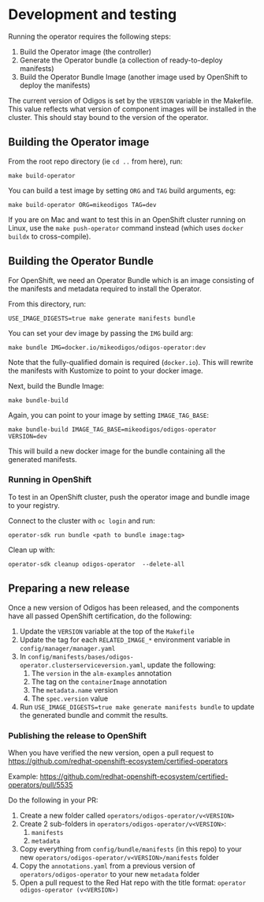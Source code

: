 # Development and testing

Running the operator requires the following steps:

1. Build the Operator image (the controller)
2. Generate the Operator bundle (a collection of ready-to-deploy manifests)
3. Build the Operator Bundle Image (another image used by OpenShift to deploy the manifests)

The current version of Odigos is set by the `VERSION` variable in the Makefile. This value
reflects what version of component images will be installed in the cluster. This should stay
bound to the version of the operator.

## Building the Operator image

From the root repo directory (ie `cd ..` from here), run:

```
make build-operator
```

You can build a test image by setting `ORG` and `TAG` build arguments, eg:

```
make build-operator ORG=mikeodigos TAG=dev
```

If you are on Mac and want to test this in an OpenShift cluster running on Linux, use the
`make push-operator` command instead (which uses `docker buildx` to cross-compile).

## Building the Operator Bundle

For OpenShift, we need an Operator Bundle which is an image consisting of the manifests
and metadata required to install the Operator.

From this directory, run:

```
USE_IMAGE_DIGESTS=true make generate manifests bundle
```

You can set your dev image by passing the `IMG` build arg:

```
make bundle IMG=docker.io/mikeodigos/odigos-operator:dev
```

Note that the fully-qualified domain is required (`docker.io`). This will rewrite the manifests
with Kustomize to point to your docker image.

Next, build the Bundle Image:

```
make bundle-build
```

Again, you can point to your image by setting `IMAGE_TAG_BASE`:

```
make bundle-build IMAGE_TAG_BASE=mikeodigos/odigos-operator VERSION=dev
```

This will build a new docker image for the bundle containing all the generated manifests.

### Running in OpenShift

To test in an OpenShift cluster, push the operator image and bundle image to your registry.

Connect to the cluster with `oc login` and run:

```
operator-sdk run bundle <path to bundle image:tag>
```

Clean up with:

```
operator-sdk cleanup odigos-operator  --delete-all
```

## Preparing a new release

Once a new version of Odigos has been released, and the components have all passed OpenShift certification, do the following:

1. Update the `VERSION` variable at the top of the `Makefile`
2. Update the tag for each `RELATED_IMAGE_*` environment variable in `config/manager/manager.yaml`
3. In `config/manifests/bases/odigos-operator.clusterserviceversion.yaml`, update the following:
    1. The `version` in the `alm-examples` annotation
    2. The tag on the `containerImage` annotation
    3. The `metadata.name` version
    4. The `spec.version` value
4. Run `USE_IMAGE_DIGESTS=true make generate manifests bundle` to update the generated bundle and commit the results.

### Publishing the release to OpenShift

When you have verified the new version, open a pull request to https://github.com/redhat-openshift-ecosystem/certified-operators

Example: https://github.com/redhat-openshift-ecosystem/certified-operators/pull/5535

Do the following in your PR:

1. Create a new folder called `operators/odigos-operator/v<VERSION>`
2. Create 2 sub-folders in `operators/odigos-operator/v<VERSION>`:
    1. `manifests`
    2. `metadata`
3. Copy everything from `config/bundle/manifests` (in this repo) to your new `operators/odigos-operator/v<VERSION>/manifests` folder
4. Copy the `annotations.yaml` from a previous version of `operators/odigos-operator` to your new `metadata` folder
5. Open a pull request to the Red Hat repo with the title format: `operator odigos-operator (v<VERSION>)`
